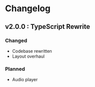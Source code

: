 # Changelog

## v2.0.0 : TypeScript Rewrite

### Changed

-   Codebase rewritten
-   Layout overhaul

### Planned

-   Audio player
